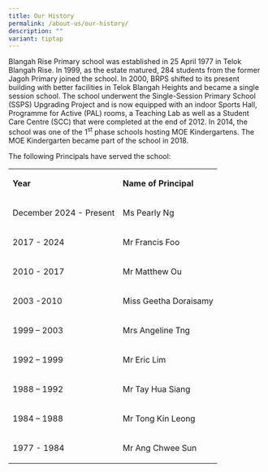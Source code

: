 ```yaml
---
title: Our History
permalink: /about-us/our-history/
description: ""
variant: tiptap
---
```

<p>Blangah Rise Primary school was established in 25 April 1977 in Telok
Blangah Rise. In 1999, as the estate matured, 284 students from the former
Jagoh Primary joined the school. In 2000, BRPS shifted to its present building
with better facilities in Telok Blangah Heights and became a single session
school. The school underwent the Single-Session Primary School (SSPS) Upgrading
Project and is now equipped with an indoor Sports Hall, Programme for Active
(PAL) rooms, a Teaching Lab as well as a Student Care Centre (SCC) that
were completed at the end of 2012. In 2014, the school was one of the 1<sup>st</sup>&nbsp;phase
schools hosting MOE Kindergartens. The MOE Kindergarten became part of
the school in 2018.</p>
<p>The following Principals have served the school:</p>
<table style="minWidth: 50px">
<colgroup>
<col>
<col>
</colgroup>
<tbody>
<tr>
<td rowspan="1" colspan="1">
<p><strong>Year</strong>
</p>
</td>
<td rowspan="1" colspan="1">
<p><strong>Name of Principal</strong>
</p>
</td>
</tr>
<tr>
<td rowspan="1" colspan="1">
<p>December 2024 - Present</p>
</td>
<td rowspan="1" colspan="1">
<p>Ms Pearly Ng</p>
</td>
</tr>
<tr>
<td rowspan="1" colspan="1">
<p>2017 - 2024</p>
</td>
<td rowspan="1" colspan="1">
<p>Mr Francis Foo</p>
</td>
</tr>
<tr>
<td rowspan="1" colspan="1">
<p>2010 - 2017</p>
</td>
<td rowspan="1" colspan="1">
<p>Mr Matthew Ou</p>
</td>
</tr>
<tr>
<td rowspan="1" colspan="1">
<p>2003 -2010</p>
</td>
<td rowspan="1" colspan="1">
<p>Miss Geetha Doraisamy</p>
</td>
</tr>
<tr>
<td rowspan="1" colspan="1">
<p>1999 – 2003</p>
</td>
<td rowspan="1" colspan="1">
<p>Mrs Angeline Tng</p>
</td>
</tr>
<tr>
<td rowspan="1" colspan="1">
<p>1992 – 1999</p>
</td>
<td rowspan="1" colspan="1">
<p>Mr Eric Lim</p>
</td>
</tr>
<tr>
<td rowspan="1" colspan="1">
<p>1988 – 1992</p>
</td>
<td rowspan="1" colspan="1">
<p>Mr Tay Hua Siang</p>
</td>
</tr>
<tr>
<td rowspan="1" colspan="1">
<p>1984 – 1988</p>
</td>
<td rowspan="1" colspan="1">
<p>Mr Tong Kin Leong</p>
</td>
</tr>
<tr>
<td rowspan="1" colspan="1">
<p>1977 - 1984</p>
</td>
<td rowspan="1" colspan="1">
<p>Mr Ang Chwee Sun</p>
</td>
</tr>
</tbody>
</table>
<p></p>
